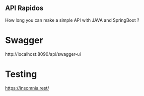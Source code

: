 ## API Rapidos

How long you can make a simple API with JAVA and SpringBoot ?



# Swagger
http://localhost:8090/api/swagger-ui

# Testing
https://insomnia.rest/
